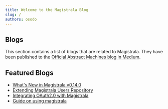 ```yaml
---
title: Welcome to the Magistrala Blog
slug: /
authors: osodo
---
```


## Blogs

This section contains a list of blogs that are related to Magistrala. They have been published to the [Official Abstract Machines blog in Medium](https://medium.com/abstract-machines-blog).

<!-- truncate -->

## Featured Blogs

- [What's New in Magistrala v0.14.0](./v0-14-0-release/v0-14-0-release.md)
- [Extending Magistrala Users Repository](./kratos/kratos.md)
- [Integrating OAuth2.0 with Magistrala](./oauth/oauth.md)
- [Guide on using magistrala](./user-guide.md)
